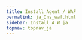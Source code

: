 ```yaml
---
title: Install Agent / WAF 
permalink: ja_Ins_waf.html
sidebar: Install_A_W_ja
topnav: topnav_ja
---
```


